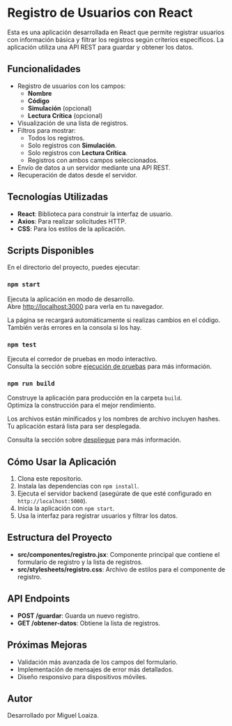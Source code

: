 # Registro de Usuarios con React

Esta es una aplicación desarrollada en React que permite registrar usuarios con información básica y filtrar los registros según criterios específicos. La aplicación utiliza una API REST para guardar y obtener los datos.

## Funcionalidades

- Registro de usuarios con los campos:
  - **Nombre**
  - **Código**
  - **Simulación** (opcional)
  - **Lectura Crítica** (opcional)
- Visualización de una lista de registros.
- Filtros para mostrar:
  - Todos los registros.
  - Solo registros con **Simulación**.
  - Solo registros con **Lectura Crítica**.
  - Registros con ambos campos seleccionados.
- Envío de datos a un servidor mediante una API REST.
- Recuperación de datos desde el servidor.

## Tecnologías Utilizadas

- **React**: Biblioteca para construir la interfaz de usuario.
- **Axios**: Para realizar solicitudes HTTP.
- **CSS**: Para los estilos de la aplicación.

## Scripts Disponibles

En el directorio del proyecto, puedes ejecutar:

### `npm start`

Ejecuta la aplicación en modo de desarrollo.\
Abre [http://localhost:3000](http://localhost:3000) para verla en tu navegador.

La página se recargará automáticamente si realizas cambios en el código.\
También verás errores en la consola si los hay.

### `npm test`

Ejecuta el corredor de pruebas en modo interactivo.\
Consulta la sección sobre [ejecución de pruebas](https://facebook.github.io/create-react-app/docs/running-tests) para más información.

### `npm run build`

Construye la aplicación para producción en la carpeta `build`.\
Optimiza la construcción para el mejor rendimiento.

Los archivos están minificados y los nombres de archivo incluyen hashes.\
Tu aplicación estará lista para ser desplegada.

Consulta la sección sobre [despliegue](https://facebook.github.io/create-react-app/docs/deployment) para más información.

## Cómo Usar la Aplicación

1. Clona este repositorio.
2. Instala las dependencias con `npm install`.
3. Ejecuta el servidor backend (asegúrate de que esté configurado en `http://localhost:5000`).
4. Inicia la aplicación con `npm start`.
5. Usa la interfaz para registrar usuarios y filtrar los datos.

## Estructura del Proyecto

- **src/componentes/registro.jsx**: Componente principal que contiene el formulario de registro y la lista de registros.
- **src/stylesheets/registro.css**: Archivo de estilos para el componente de registro.

## API Endpoints

- **POST /guardar**: Guarda un nuevo registro.
- **GET /obtener-datos**: Obtiene la lista de registros.

## Próximas Mejoras

- Validación más avanzada de los campos del formulario.
- Implementación de mensajes de error más detallados.
- Diseño responsivo para dispositivos móviles.

## Autor

Desarrollado por Miguel Loaiza.
